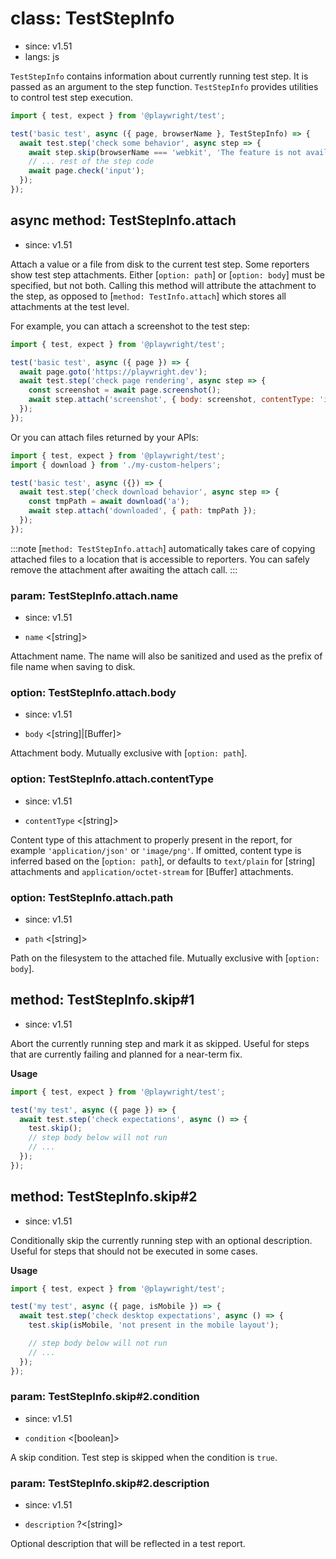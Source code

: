 # class: TestStepInfo
* since: v1.51
* langs: js

`TestStepInfo` contains information about currently running test step. It is passed as an argument to the step function. `TestStepInfo` provides utilities to control test step execution.

```js
import { test, expect } from '@playwright/test';

test('basic test', async ({ page, browserName }, TestStepInfo) => {
  await test.step('check some behavior', async step => {
    await step.skip(browserName === 'webkit', 'The feature is not available in WebKit');
    // ... rest of the step code
    await page.check('input');
  });
});
```

## async method: TestStepInfo.attach
* since: v1.51

Attach a value or a file from disk to the current test step. Some reporters show test step attachments. Either [`option: path`] or [`option: body`] must be specified, but not both. Calling this method will attribute the attachment to the step, as opposed to [`method: TestInfo.attach`] which stores all attachments at the test level.

For example, you can attach a screenshot to the test step:

```js
import { test, expect } from '@playwright/test';

test('basic test', async ({ page }) => {
  await page.goto('https://playwright.dev');
  await test.step('check page rendering', async step => {
    const screenshot = await page.screenshot();
    await step.attach('screenshot', { body: screenshot, contentType: 'image/png' });
  });
});
```

Or you can attach files returned by your APIs:

```js
import { test, expect } from '@playwright/test';
import { download } from './my-custom-helpers';

test('basic test', async ({}) => {
  await test.step('check download behavior', async step => {
    const tmpPath = await download('a');
    await step.attach('downloaded', { path: tmpPath });
  });
});
```

:::note
[`method: TestStepInfo.attach`] automatically takes care of copying attached files to a
location that is accessible to reporters. You can safely remove the attachment
after awaiting the attach call.
:::

### param: TestStepInfo.attach.name
* since: v1.51
- `name` <[string]>

Attachment name. The name will also be sanitized and used as the prefix of file name
when saving to disk.

### option: TestStepInfo.attach.body
* since: v1.51
- `body` <[string]|[Buffer]>

Attachment body. Mutually exclusive with [`option: path`].

### option: TestStepInfo.attach.contentType
* since: v1.51
- `contentType` <[string]>

Content type of this attachment to properly present in the report, for example `'application/json'` or `'image/png'`. If omitted, content type is inferred based on the [`option: path`], or defaults to `text/plain` for [string] attachments and `application/octet-stream` for [Buffer] attachments.

### option: TestStepInfo.attach.path
* since: v1.51
- `path` <[string]>

Path on the filesystem to the attached file. Mutually exclusive with [`option: body`].

## method: TestStepInfo.skip#1
* since: v1.51

Abort the currently running step and mark it as skipped. Useful for steps that are currently failing and planned for a near-term fix.

**Usage**

```js
import { test, expect } from '@playwright/test';

test('my test', async ({ page }) => {
  await test.step('check expectations', async () => {
    test.skip();
    // step body below will not run
    // ...
  });
});
```

## method: TestStepInfo.skip#2
* since: v1.51

Conditionally skip the currently running step with an optional description. Useful for steps that should not be executed in some cases.

**Usage**

```js
import { test, expect } from '@playwright/test';

test('my test', async ({ page, isMobile }) => {
  await test.step('check desktop expectations', async () => {
    test.skip(isMobile, 'not present in the mobile layout');

    // step body below will not run
    // ...
  });
});
```

### param: TestStepInfo.skip#2.condition
* since: v1.51
- `condition` <[boolean]>

A skip condition. Test step is skipped when the condition is `true`.

### param: TestStepInfo.skip#2.description
* since: v1.51
- `description` ?<[string]>

Optional description that will be reflected in a test report.
